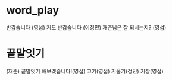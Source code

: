 # word_play
반갑습니다(영섭)
저도 반갑습니다 (이정민)
재준님은 잘 되시는지?(영섭)
# 끝말잇기(재준)
끝말잇기 해보겠습니다!(영섭)
고기(영섭)
기울기(정민)
기장(영섭)
